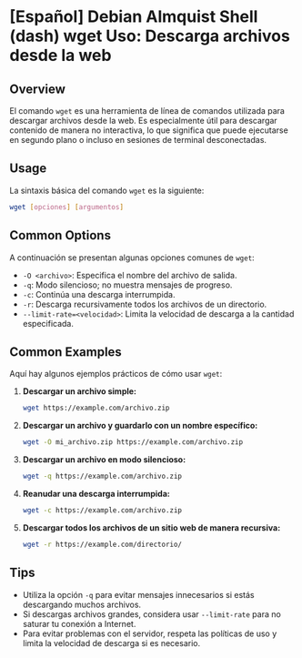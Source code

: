 # [Español] Debian Almquist Shell (dash) wget Uso: Descarga archivos desde la web

## Overview
El comando `wget` es una herramienta de línea de comandos utilizada para descargar archivos desde la web. Es especialmente útil para descargar contenido de manera no interactiva, lo que significa que puede ejecutarse en segundo plano o incluso en sesiones de terminal desconectadas.

## Usage
La sintaxis básica del comando `wget` es la siguiente:

```bash
wget [opciones] [argumentos]
```

## Common Options
A continuación se presentan algunas opciones comunes de `wget`:

- `-O <archivo>`: Especifica el nombre del archivo de salida.
- `-q`: Modo silencioso; no muestra mensajes de progreso.
- `-c`: Continúa una descarga interrumpida.
- `-r`: Descarga recursivamente todos los archivos de un directorio.
- `--limit-rate=<velocidad>`: Limita la velocidad de descarga a la cantidad especificada.

## Common Examples
Aquí hay algunos ejemplos prácticos de cómo usar `wget`:

1. **Descargar un archivo simple:**
   ```bash
   wget https://example.com/archivo.zip
   ```

2. **Descargar un archivo y guardarlo con un nombre específico:**
   ```bash
   wget -O mi_archivo.zip https://example.com/archivo.zip
   ```

3. **Descargar un archivo en modo silencioso:**
   ```bash
   wget -q https://example.com/archivo.zip
   ```

4. **Reanudar una descarga interrumpida:**
   ```bash
   wget -c https://example.com/archivo.zip
   ```

5. **Descargar todos los archivos de un sitio web de manera recursiva:**
   ```bash
   wget -r https://example.com/directorio/
   ```

## Tips
- Utiliza la opción `-q` para evitar mensajes innecesarios si estás descargando muchos archivos.
- Si descargas archivos grandes, considera usar `--limit-rate` para no saturar tu conexión a Internet.
- Para evitar problemas con el servidor, respeta las políticas de uso y limita la velocidad de descarga si es necesario.